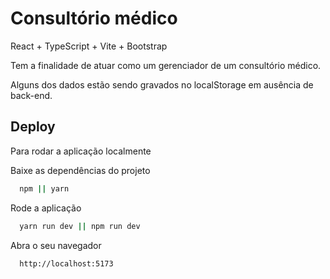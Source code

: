 # Consultório médico

React + TypeScript + Vite + Bootstrap

Tem a finalidade de atuar como um gerenciador de um consultório médico.

Alguns dos dados estão sendo gravados no localStorage em ausência de back-end.

## Deploy

Para rodar a aplicação localmente

Baixe as dependências do projeto

```bash
  npm || yarn
```

Rode a aplicação

```bash
  yarn run dev || npm run dev
```

Abra o seu navegador

```bash
  http://localhost:5173
```

